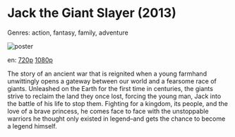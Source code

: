 # Jack the Giant Slayer (2013)

Genres: action, fantasy, family, adventure

![poster](http://image.tmdb.org/t/p/w500/wn4aSJcKiQ0fPzJ92XEf6M9Kmlo.jpg)

en:
  [720p](magnet:?xt=urn:btih:49C1D425FEB2DF07C2128F3691DA65052B0022F3&tr=udp://glotorrents.pw:6969/announce&tr=udp://tracker.opentrackr.org:1337/announce&tr=udp://torrent.gresille.org:80/announce&tr=udp://tracker.openbittorrent.com:80&tr=udp://tracker.coppersurfer.tk:6969&tr=udp://tracker.leechers-paradise.org:6969&tr=udp://p4p.arenabg.ch:1337&tr=udp://tracker.internetwarriors.net:1337)
  [1080p](magnet:?xt=urn:btih:1A94F13B7732358840456C7792D8AE426A375EE8&tr=udp://glotorrents.pw:6969/announce&tr=udp://tracker.opentrackr.org:1337/announce&tr=udp://torrent.gresille.org:80/announce&tr=udp://tracker.openbittorrent.com:80&tr=udp://tracker.coppersurfer.tk:6969&tr=udp://tracker.leechers-paradise.org:6969&tr=udp://p4p.arenabg.ch:1337&tr=udp://tracker.internetwarriors.net:1337)
  


The story of an ancient war that is reignited when a young farmhand unwittingly opens a gateway between our world and a fearsome race of giants. Unleashed on the Earth for the first time in centuries, the giants strive to reclaim the land they once lost, forcing the young man, Jack into the battle of his life to stop them. Fighting for a kingdom, its people, and the love of a brave princess, he comes face to face with the unstoppable warriors he thought only existed in legend–and gets the chance to become a legend himself.